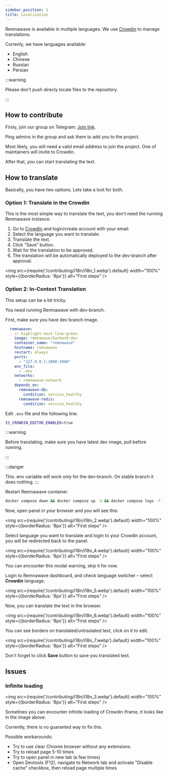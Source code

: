 ```yaml
---
sidebar_position: 1
title: Localization
---
```


Remnawave is available in multiple languages. We use [Crowdin](https://i18n.remna.st) to manage translations.

Currenly, we have languages available:

- English
- Chinese
- Russian
- Persian

:::warning

Please don't push direcly locale files to the repository.

:::

## How to contribute

Firsly, join our group on Telegram: [Join link](https://t.me/+cAFRGkqSWJcxNjE6).

Ping admins in the group and ask them to add you to the project.

Most likely, you will need a valid email address to join the project. One of maintainers will invite to Crowdin.

After that, you can start translating the text.

## How to translate

Basically, you have two options. Lets take a loot for both.

### Option 1: Translate in the Crowdin

This is the most simple way to translate the text, you don't need the running Remnawave instance.

1. Go to [Crowdin](https://i18n.remna.st) and login/create account with your email.
2. Select the language you want to translate.
3. Translate the text.
4. Click "Save" button.
5. Wait for the translation to be approved.
6. The translation will be automatically deployed to the dev-branch after approval.

<img src={require('/contributing/i18n/i18n_1.webp').default} width="100%" style={{borderRadius: '8px'}} alt="First steps" />

### Option 2: In-Context Translation

This setup can be a bit tricky.

You need running Remnawave with dev-branch.

First, make sure you have dev branch image.

```yaml title="docker-compose.yml"
  remnawave:
    // highlight-next-line-green
    image: remnawave/backend:dev
    container_name: "remnawave"
    hostname: remnawave
    restart: always
    ports:
      - "127.0.0.1:3000:3000"
    env_file:
      - .env
    networks:
      - remnawave-network
    depends_on:
      remnawave-db:
        condition: service_healthy
      remnawave-redis:
        condition: service_healthy
```

Edit `.env` file and the following line:

```bash title=".env"
IS_CROWDIN_EDITOR_ENABLED=true
```

:::warning

Before translating, make sure you have latest dev image, pull before running.

:::

:::danger

This .env variable will work only for the dev-branch. On stable branch it does nothing.
:::

Restart Remnawave container.

```bash
docker compose down && docker compose up -d && docker compose logs -f -t
```

Now, open panel in your browser and you will see this:

<img src={require('/contributing/i18n/i18n_2.webp').default} width="100%" style={{borderRadius: '8px'}} alt="First steps" />

Select language you want to translate and login to your Crowdin account, you will be redirected back to the panel.

<img src={require('/contributing/i18n/i18n_4.webp').default} width="100%" style={{borderRadius: '8px'}} alt="First steps" />

You can encounter this modal warning, skip it for now.

Login to Remnawave dashboard, and check language switcher – select **Crowdin** language.

<img src={require('/contributing/i18n/i18n_5.webp').default} width="100%" style={{borderRadius: '8px'}} alt="First steps" />

Now, you can translate the text in the browser.

<img src={require('/contributing/i18n/i18n_6.webp').default} width="100%" style={{borderRadius: '8px'}} alt="First steps" />

You can see borders on translated/untraslated text, click on it to edit.

<img src={require('/contributing/i18n/i18n_7.webp').default} width="100%" style={{borderRadius: '8px'}} alt="First steps" />

Don't forget to click **Save** button to save you translated text.

## Issues

### Infinite loading

<img src={require('/contributing/i18n/i18n_3.webp').default} width="100%" style={{borderRadius: '8px'}} alt="First steps" />

Sometines you can encounter infinite loading of Crowdin iframe, it looks like in the image above.

Currently, there is no guaranted way to fix this.

Possible workarounds:

- Try to use clear Chrome browser without any extensions.
- Try to reload page 5-10 times
- Try to open panel in new tab (a few times)
- Open Devtools (F12), navigate to Network tab and activate "Disable cache" checkbox, then reload page multiple times
